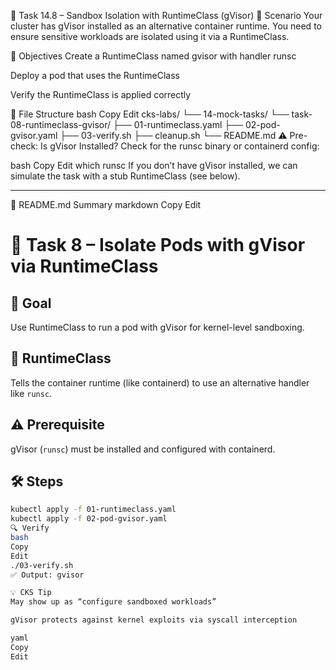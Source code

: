🧱 Task 14.8 – Sandbox Isolation with RuntimeClass (gVisor)
📘 Scenario
Your cluster has gVisor installed as an alternative container runtime. You need to ensure sensitive workloads are isolated using it via a RuntimeClass.

🎯 Objectives
Create a RuntimeClass named gvisor with handler runsc

Deploy a pod that uses the RuntimeClass

Verify the RuntimeClass is applied correctly

📁 File Structure
bash
Copy
Edit
cks-labs/
└── 14-mock-tasks/
    └── task-08-runtimeclass-gvisor/
        ├── 01-runtimeclass.yaml
        ├── 02-pod-gvisor.yaml
        ├── 03-verify.sh
        ├── cleanup.sh
        └── README.md
⚠️ Pre-check: Is gVisor Installed?
Check for the runsc binary or containerd config:

bash
Copy
Edit
which runsc
If you don’t have gVisor installed, we can simulate the task with a stub RuntimeClass (see below).

---


📘 README.md Summary
markdown
Copy
Edit
# 🧱 Task 8 – Isolate Pods with gVisor via RuntimeClass

## 🎯 Goal
Use RuntimeClass to run a pod with gVisor for kernel-level sandboxing.

## 🧠 RuntimeClass
Tells the container runtime (like containerd) to use an alternative handler like `runsc`.

## ⚠️ Prerequisite
gVisor (`runsc`) must be installed and configured with containerd.

## 🛠 Steps
```bash
kubectl apply -f 01-runtimeclass.yaml
kubectl apply -f 02-pod-gvisor.yaml
🔍 Verify
bash
Copy
Edit
./03-verify.sh
✅ Output: gvisor

💡 CKS Tip
May show up as “configure sandboxed workloads”

gVisor protects against kernel exploits via syscall interception

yaml
Copy
Edit
